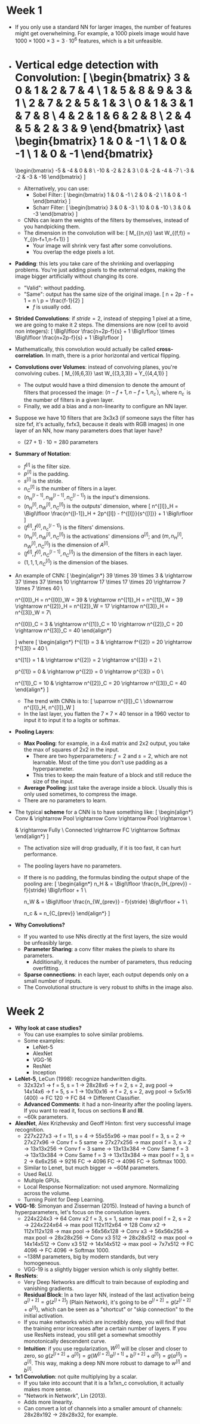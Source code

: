 # Week 1

- If you only use a standard NN for larger images, the number of features might get overwhelming. For example, a 1000 pixels image would have $1000 \times 1000 \times 3 = 3 \cdot 10^6$ features, which is a bit unfeasible.
- Vertical edge detection with **Convolution**:
  \[
  \begin{bmatrix}
    3 & 0 & 1 & 2 & 7 & 4 \\
    1 & 5 & 8 & 9 & 3 & 1 \\
    2 & 7 & 2 & 5 & 1 & 3 \\
    0 & 1 & 3 & 1 & 7 & 8 \\
    4 & 2 & 1 & 6 & 2 & 8 \\
    2 & 4 & 5 & 2 & 3 & 9
  \end{bmatrix} \ast
  \begin{bmatrix}
    1 & 0 & -1 \\
    1 & 0 & -1 \\
    1 & 0 & -1
  \end{bmatrix}
  =
  \begin{bmatrix}
     -5 & -4 &  0 &   8 \\
    -10 & -2 &  2 &   3 \\
      0 & -2 & -4 &  -7 \\
     -3 & -2 & -3 & -16
  \end{bmatrix}
  \]
  - Alternatively, you can use:
    - Sobel Filter:
      \[
      \begin{bmatrix}
        1 & 0 & -1 \\
        2 & 0 & -2 \\
        1 & 0 & -1
      \end{bmatrix}
      \]
    - Scharr Filter:
    \[
    \begin{bmatrix}
       3 & 0 &  -3 \\
      10 & 0 & -10 \\
       3 & 0 &  -3
    \end{bmatrix}
    \]
  - CNNs can learn the weights of the filters by themselves, instead of you handpicking them.
  - The dimension in the convolution will be:
    \[
    M_{(n,n)} \ast W_{(f,f)} = Y_{(n-f+1,n-f+1)}
    \]
    - Your image will shrink very fast after some convolutions.
    - You overlap the edge pixels a lot.
- **Padding**: this lets you take care of the shrinking and overlapping problems. You're just adding pixels to the external edges, making the image bigger artificially without changing its core.
  - "Valid": without padding.
  - "Same": output has the same size of the original image.
    \[
    n + 2p - f + 1 = n \\
    p = \frac{f-1}{2}
    \]
    - $f$ is usually odd.
- **Strided Convolutions**: if $stride = 2$, instead of stepping 1 pixel at a time, we are going to make it 2 steps. The dimensions are now (ceil to avoid non integers):
  \[
  \Bigl\lfloor \frac{n+2p-f}{s} + 1 \Bigl\rfloor \times \Bigl\lfloor \frac{n+2p-f}{s} + 1 \Bigl\rfloor
  \]
- Mathematically, this convolution would actually be called **cross-correlation**. In math, there is a prior horizontal and vertical flipping.
- **Convolutions over Volumes**: instead of convolving planes, you're convolving cubes.
  \[
  M_{(6,6,3)} \ast W_{(3,3,3)} = Y_{(4,4,1)}
  \]
  - The output would have a third dimension to denote the amount of filters that processed the image: $(n-f+1, n-f+1, n^{\prime}_c)$, where $n^{\prime}_c$ is the number of filters in a given layer.
  - Finally, we add a bias and a non-linearity to configure an NN layer.
- Suppose we have 10 filters that are 3x3x3 (if someone says the filter has size fxf, it's actually, fxfx3, because it deals with RGB images) in one layer of an NN, how many parameters does that layer have?
  - $(27 + 1) \cdot 10 = 280$ parameters
- **Summary of Notation**:
  - $f^{[l]}$ is the filter size.
  - $p^{[l]}$ is the padding.
  - $s^{[l]}$ is the stride.
  - $n^{[l]}_C$ is the number of filters in a layer.
  - $(n^{[l-1]}_H, n^{[l-1]}_W, n^{[l-1]}_C)$ is the input's dimensions.
  - $(n^{[l]}_H, n^{[l]}_W, n^{[l]}_C)$ is the outputs' dimension, where
    \[
    n^{[l]}_H = \Bigl\lfloor \frac{n^{[l-1]}_H + 2p^{[l]} - f^{[l]}}{s^{[l]}} + 1 \Bigl\rfloor
    \]
  - $(f^{[l]}, f^{[l]}, n^{[l-1]}_c)$ is the filters' dimensions.
  - $(n^{[l]}_H, n^{[l]}_W, n^{[l]}_C)$ is the activations' dimensions $a^{[l]}$; and $(m, n^{[l]}_H, n^{[l]}_W, n^{[l]}_C)$ is the dimension of $A^{[l]}$.
  - $(f^{[l]}, f^{[l]}, n^{[l-1]}_C, n^{[l]}_C)$ is the dimension of the filters in each layer.
  - $(1, 1, 1, n^{[l]}_C)$ is the dimension of the biases.
- An example of CNN:
  \[
  \begin{align*}
    39 \times 39 \times 3 & \rightarrow 37 \times 37 \times 10 \rightarrow 17 \times 17 \times 20 \rightarrow 7 \times 7 \times 40 \\

    n^{[0]}_H = n^{[0]}_W = 39 & \rightarrow n^{[1]}_H = n^{[1]}_W = 39 \rightarrow n^{[2]}_H = n^{[2]}_W = 17 \rightarrow n^{[3]}_H = n^{[3]}_W = 7\\

    n^{[0]}_C = 3 & \rightarrow n^{[1]}_C = 10 \rightarrow n^{[2]}_C = 20 \rightarrow n^{[3]}_C = 40
  \end{align*}

  \]
  where
  \[
  \begin{align*}
    f^{[1]} = 3 & \rightarrow f^{[2]} = 20 \rightarrow f^{[3]} = 40 \\

    s^{[1]} = 1 & \rightarrow s^{[2]} = 2 \rightarrow s^{[3]} = 2 \\

    p^{[1]} = 0 & \rightarrow p^{[2]} = 0 \rightarrow p^{[3]} = 0 \\

    n^{[1]}_C = 10 & \rightarrow n^{[2]}_C = 20 \rightarrow n^{[3]}_C = 40
  \end{align*}
  \]
  - The trend with CNNs is to:
    \[
    \uparrow n^{[l]}_C \\
    \downarrow n^{[l]}_H, n^{[l]}_W
    \]
  - In the last layer, you flatten the $7 \times 7 \times 40$ tensor in a 1960 vector to input it to input it to a logits or softmax.
- **Pooling Layers**:
  - **Max Pooling**: for example, in a 4x4 matrix and 2x2 output, you take the max of squares of 2x2 in the input.
    - There are two hyperparameters: $f = 2$ and $s = 2$, which are not learnable. Most of the time you don't use padding as a hyperparameter.
    - This tries to keep the main feature of a block and still reduce the size of the input.
  - **Average Pooling**: just take the average inside a block. Usually this is only used sometimes, to compress the image.
  - There are no parameters to learn.
- The typical **scheme** for a CNN is to have something like:
  \[
  \begin{align*}
    Conv & \rightarrow Pool \rightarrow Conv \rightarrow Pool \rightarrow \\

    & \rightarrow Fully \ Connected \rightarrow FC \rightarrow Softmax
  \end{align*}
  \]
  - The activation size will drop gradually, if it is too fast, it can hurt performance.
  - The pooling layers have no parameters.
  - If there is no padding, the formulas binding the output shape of the pooling are:
    \[
    \begin{align*}
      n_H & = \Bigl\lfloor \frac{n_{H_{prev}} - f}{stride} \Bigl\rfloor + 1 \\

      n_W & = \Bigl\lfloor \frac{n_{W_{prev}} - f}{stride} \Bigl\rfloor + 1 \\

      n_c & = n_{C_{prev}}
    \end{align*}
    \]
- **Why Convolutions?**
  - If you wanted to use NNs directly at the first layers, the size would be unfeasibly large.
  - **Parameter Sharing**: a conv filter makes the pixels to share its parameters.
    - Additionally, it reduces the number of parameters, thus reducing overfitting.
  - **Sparse connections**: in each layer, each output depends only on a small number of inputs.
  - The Convolutional structure is very robust to shifts in the image also.


# Week 2

- **Why look at case studies?**
  - You can use examples to solve similar problems.
  - Some examples:
    - LeNet-5
    - AlexNet
    - VGG-16
    - ResNet
    - Inception
- **LeNet-5**, LeCun (1998): recognize handwritten digits.
  - 32x32x1 $\rightarrow$ f = 5, s = 1 $\rightarrow$ 28x28x6 $\rightarrow$ f = 2, s = 2, avg pool $\rightarrow$ 14x14x6 $\rightarrow$ f = 5, s = 1 $\rightarrow$ 10x10x16 $\rightarrow$ f = 2, s = 2, avg pool $\rightarrow$ 5x5x16 (400) $\rightarrow$ FC 120 $\rightarrow$ FC 84 $\rightarrow$ Different Classifier.
  - **Advanced Comments**: it had a non-linearity after the pooling layers. If you want to read it, focus on sections **II** and **III**.
  - ~60k parameters.
- **AlexNet**, Alex Krizhevsky and Geoff Hinton: first very successful image recognition.
  - 227x227x3 $\rightarrow$ f = 11, s = 4 $\rightarrow$ 55x55x96 $\rightarrow$ max pool f = 3, s = 2 $\rightarrow$ 27x27x96 $\rightarrow$ Conv f = 5 same $\rightarrow$ 27x27x256 $\rightarrow$ max pool f = 3, s = 2 $\rightarrow$ 13x13x256 $\rightarrow$ Conv f = 3 same $\rightarrow$ 13x13x384 $\rightarrow$ Conv Same  f = 3 $\rightarrow$ 13x13x384 $\rightarrow$ Conv Same f = 3 $\rightarrow$ 13x13x384 $\rightarrow$ max pool f = 3, s = 2 $\rightarrow$ 6x6x256 $\rightarrow$ 9216 FC $\rightarrow$ 4096 FC $\rightarrow$ 4096 FC $\rightarrow$ Softmax 1000.
  - Similar to Lenet, but much bigger $\rightarrow$ ~60M parameters.
  - Used ReLU.
  - Multiple GPUs.
  - Local Response Normalization: not used anymore. Normalizing across the volume.
  - Turning Point for Deep Learning.
- **VGG-16**: Simonyan and Zisserman (2015). Instead of having a bunch of hyperparameters, let's focus on the convolution layers.
  - 224x224x3 $\rightarrow$ 64 Conv x2 f = 3, s = 1, same $\rightarrow$ max pool f = 2, s = 2 $\rightarrow$ 224x224x64 $\rightarrow$ max pool 112x112x64 $\rightarrow$ 128 Conv x2 $\rightarrow$ 112x112x128 $\rightarrow$ max pool $\rightarrow$ 56x56x128 $\rightarrow$ Conv x3 $\rightarrow$ 56x56x256 $\rightarrow$ max pool $\rightarrow$ 28x28x256 $\rightarrow$ Conv x3 512 $\rightarrow$ 28x28x512 $\rightarrow$ max pool $\rightarrow$ 14x14x512 $\rightarrow$ Conv x3 512 $\rightarrow$ 14x14x512 $\rightarrow$ max pool $\rightarrow$ 7x7x512 $\rightarrow$ FC 4096 $\rightarrow$ FC 4096 $\rightarrow$ Softmax 1000.
  - ~138M parameters, big by modern standards, but very homogeneous.
  - VGG-19 is a slightly bigger version which is only slightly better.
- **ResNets**:
  - Very Deep Networks are difficult to train because of exploding and vanishing gradients.
  - **Residual Block**: In a two layer NN, instead of the last activation being $a^{[l+2]} = g(z^{[l+2]})$ (Plain Network), it's going to be $a^{[l+2]} = g(z^{[l+2]} + a^{[l]})$, which can be seen as a "shortcut" or "skip connection" to the initial activation.
  - If you make networks which are incredibly deep, you will find that the training error increases after a certain number of layers. If you use ResNets instead, you still get a somewhat smoothly monotonically descendent curve.
  - **Intuition**: if you use regularization, $W^{[l]}$ will be closer and closer to zero, so $g(z^{[l+2]} + a^{[l]}) = g(W^{[l+2]}a^{[l+1]} + b^{[l+2]} + a^{[l]}) = g(a^{[l]}) = a^{[l]}$. This way, making a deep NN more robust to damage to $w^{[l]}$ and $b^{[l]}$.
- **1x1 Convolution**: not quite multiplying by a scalar.
  - If you take into account that it is a 1x1xn_c convolution, it actually makes more sense.
  - "Network in Network", Lin (2013).
  - Adds more linearity.
  - Can convert a lot of channels into a smaller amount of channels: 28x28x192 $\rightarrow$ 28x28x32, for example.
